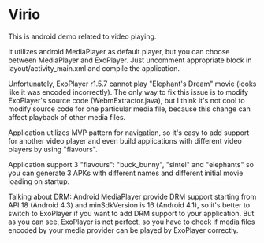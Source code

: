# Virio
This is android demo related to video playing.

It utilizes android MediaPlayer as default player, but you can choose between MediaPlayer and ExoPlayer. Just uncomment appropriate block in layout/activity_main.xml and compile the application.

Unfortunately, ExoPlayer r1.5.7 cannot play "Elephant's Dream" movie (looks like it was encoded incorrectly). The only way to fix this issue is to modify ExoPlayer's source code (WebmExtractor.java), but I think it's not cool to modify source code for one particular media file, because this change can affect playback of other media files.

Application utilizes MVP pattern for navigation, so it's easy to add support for another video player and even build applications with different video players by using "flavours".

Application support 3 "flavours": "buck_bunny", "sintel" and "elephants" so you can generate 3 APKs with different names and different initial movie loading on startup. 

Talking about DRM: Android MediaPlayer provide DRM support starting from API 18 (Android 4.3) and minSdkVersion is 16 (Android 4.1), so it's better to switch to ExoPlayer if you want to add DRM support to your application. But as you can see, ExoPlayer is not perfect, so you have to check if media files encoded by your media provider can be played by ExoPlayer correctly.